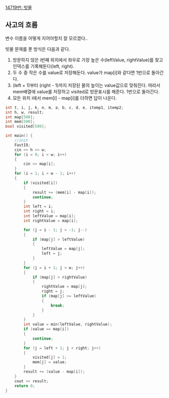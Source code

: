 [14719번: 빗물](https://www.acmicpc.net/problem/14719)

## 사고의 흐름

변수 이름을 어떻게 지어야할지 잘 모르겠다.. 

빗물 문제를 푼 방식은 다음과 같다.

1. 방문하지 않은 i번째 위치에서 좌우로 가장 높은 수(leftValue, rightValue)를 찾고 인덱스를 기록해둔다(left, right). 
2. 두 수 중 작은 수를 value로 저장해둔다. value가 map[i]와 같다면 1번으로 돌아간다.
3. (left + 1)부터 (right - 1)까지 저장된 물의 높이는 value값으로 맞춰진다. 따라서 mem배열에 value를 저장하고 visited로 방문표시를 해준다. 1번으로 돌아간다.
4. 모든 위치 i에서 mem[i] - map[i]를 더하면 답이 나온다.

```cpp
int t, i, j, k, n, m, a, b, c, d, e, itemp1, itemp2;
int h, w, result;
int map[500];
int mem[500];
bool visited[500];

int main() {
	//init
	FastIO;
	cin >> h >> w;
	for (i = 0; i < w; i++)
	{
		cin >> map[i];
	}
	for (i = 1; i < w - 1; i++)
	{
		if (visited[i])
		{
			result += (mem[i] - map[i]);
			continue;
		}
		int left = i;
		int right = i;
		int leftValue = map[i];
		int rightValue = map[i];

		for (j = i - 1; j > -1; j--)
		{
			if (map[j] > leftValue)
			{
				leftValue = map[j];
				left = j;
			}
		}
		for (j = i + 1; j < w; j++)
		{
			if (map[j] > rightValue)
			{
				rightValue = map[j];
				right = j;
				if (map[j] >= leftValue)
				{
					break;
				}
			}
		}
		int value = min(leftValue, rightValue);
		if (value == map[i])
		{
			continue;
		}
		for (j = left + 1; j < right; j++)
		{
			visited[j] = 1;
			mem[j] = value;
		}
		result += (value - map[i]);
	}
	cout << result;
	return 0;
}
```
